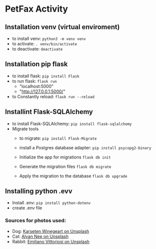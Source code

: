 # PetFax Activity

## Installation venv (virtual enviroment)

- to install venv: `python3 -m venv venv`
- to activate: `. venv/bin/activate`
- to deactivate: `deactivate`

## Installation pip flask

- to install flask: `pip install Flask`
- to run flask: `flask run`
  - "localhost:5000"
  - "http://127.0.0.1:5000/"
- to Constantly reload: `flask run --reload`

## Installint Flask-SQLAlchemy

- to install Flask-SQLAlchemy: `pip install flask-sqlalchemy`
- Migrate tools
  - to migrate: 
    `pip install Flask-Migrate`
  
  - install a Postgres database adapter: 
    `pip install psycopg2-binary`
  
  - Initialize the app for migrations
    `flask db init`
  
  - Generate the migration files
    `flask db migrate`
  
  - Apply the migration to the database
    `flask db upgrade`

## Installing python .evv

- Install .env: `pip install python-dotenv`
- create .env file

<!-- 
from dotenv import load_dotenv
import os # to access environment variables using "os.environ"

load_dotenv() # Load environment variables from .env file 
-->

### Sources for photos used:

- Dog: [Karseten Winegeart on Unsplash](https://unsplash.com/photos/5PVXkqt2s9k)
- Cat: [Alvan Nee on Unsplash](https://unsplash.com/photos/ZCHj_2lJP00)
- Rabbit: [Emiliano Vittoriosi on Unsplash](https://unsplash.com/photos/3FSBkX4yG80)
